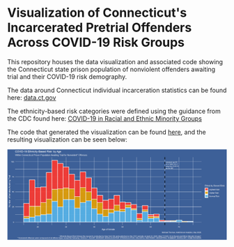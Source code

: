 # Visualization of Connecticut's Incarcerated Pretrial Offenders Across COVID-19 Risk Groups 
This repository houses the data visualization and associated code showing the Connecticut state prison population of nonviolent offenders awaiting trial and their COVID-19 risk demography. 

The data around Connecticut individual incarceration statistics can be found here: [data.ct.gov](https://data.ct.gov/Public-Safety/Accused-Pre-Trial-Inmates-in-Correctional-Faciliti/b674-jy6w)

The ethnicity-based risk categories were defined using the guidance from the CDC found here: [COVID-19 in Racial and Ethnic Minority Groups
](https://www.cdc.gov/coronavirus/2019-ncov/need-extra-precautions/racial-ethnic-minorities.html)

The code that generated the visualization can be found [here](analysis.R), and the resulting visualization can be seen below:

![](covid19_nonviolent_inmate_risk_ct.png)

